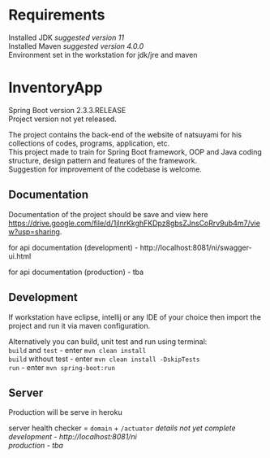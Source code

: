# Requirements

Installed JDK <em>suggested version 11</em> <br>
Installed Maven <em>suggested version 4.0.0</em> <br>
Environment set in the workstation for jdk/jre and maven <br>

# InventoryApp

Spring Boot version 2.3.3.RELEASE<br>
Project version not yet released.

The project contains the back-end of the website of natsuyami for his collections of codes, programs, application, etc.<br>
This project made to train for Spring Boot framework, OOP and Java coding structure, design pattern and features of the framework.<br>
Suggestion for improvement of the codebase is welcome.

## Documentation

Documentation of the project should be save and view here https://drive.google.com/file/d/1jlnrKkghFKDpz8gbsZJnsCoRrv9ub4m7/view?usp=sharing.

for api documentation (development) - http://localhost:8081/ni/swagger-ui.html

for api documentation (production) - tba
## Development

If workstation have eclipse, intellij or any IDE of your choice
then import the project and run it via maven configuration.<br>

Alternatively you can build, unit test and run using terminal:<br>
`build` and `test` - enter `mvn clean install` <br>
`build` without test - enter `mvn clean install -DskipTests` <br>
`run` - enter `mvn spring-boot:run` 

## Server
Production will be serve in heroku <br>

server health checker = `domain` + `/actuator` <em>details not yet complete<em> <br>
development - http://localhost:8081/ni <br>
production - tba


